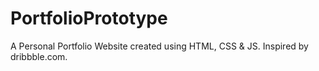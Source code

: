 # PortfolioPrototype
 A Personal Portfolio Website created using HTML, CSS & JS. Inspired by dribbble.com.
